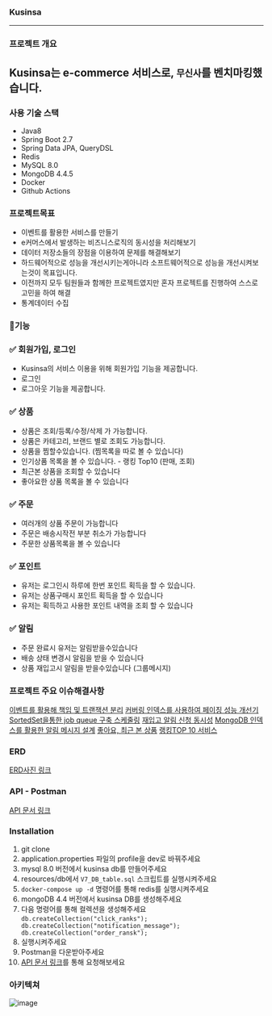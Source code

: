 ### Kusinsa
---
### 프로젝트 개요
Kusinsa는 e-commerce 서비스로, `무신사`를 벤치마킹했습니다.
---
### 사용 기술 스택
- Java8
- Spring Boot 2.7
- Spring Data JPA, QueryDSL
- Redis
- MySQL 8.0
- MongoDB 4.4.5
- Docker
- Github Actions


### 프로젝트목표
- 이벤트를 활용한 서비스를 만들기
- e커머스에서 발생하는 비즈니스로직의 동시성을 처리해보기
- 데이터 저장소들의 장점을 이용하여 문제를 해결해보기
- 하드웨어적으로 성능을 개선시키는게아니라 소프트웨어적으로 성능을 개선시켜보는것이 목표입니다.
- 이전까지 모두 팀원들과 함께한 프로젝트였지만 혼자 프로젝트를 진행하여 스스로 고민을 하여 해결
- 통계데이터 수집

### 🌈기능


### ✅ 회원가입, 로그인
- Kusinsa의 서비스 이용을 위해 회원가입 기능을 제공합니다.
- 로그인
- 로그아웃 기능을 제공합니다.

### ✅ 상품
- 상품은 조회/등록/수정/삭제 가 가능합니다.
- 상품은 카테고리, 브랜드 별로 조회도 가능합니다.
- 상품을 찜할수있습니다. (찜목록을 따로 볼 수 있습니다)
- 인기상품 목록을 볼 수 있습니다. - 랭킹 Top10 (판매, 조회)
- 최근본 상품을 조회할 수 있습니다
- 좋아요한 상품 목록을 볼 수 있습니다 

### ✅ 주문 
- 여러개의 상품 주문이 가능합니다
- 주문은 배송시작전 부분 취소가 가능합니다 
- 주문한 상품목록을 볼 수 있습니다

### ✅ 포인트
- 유저는 로그인시 하루에 한번 포인트 획득을 할 수 있습니다.
- 유저는 상품구매시 포인트 획득을 할 수 있습니다
- 유저는 획득하고 사용한 포인트 내역을 조회 할 수 있습니다

### ✅ 알림
- 주문 완료시 유저는 알림받을수있습니다
- 배송 상태 변경시 알림을 받을 수 있습니다
- 상품 재입고시 알림을 받을수있습니다 (그룹메시지)


### 프로젝트 주요 이슈해결사항
[이벤트를 활용해 책임 및 트랜잭션  분리](https://transparent-bugle-0d4.notion.site/888d0c0adfd94e01b4bb3e3df56f7466)
[커버링 인덱스를 사용하여 페이징 성능 개선기](https://transparent-bugle-0d4.notion.site/ebb08290afeb4efb8205e426b3a3758c)
[SortedSet을통한 job queue 구축 스케줄링](https://transparent-bugle-0d4.notion.site/SortedSet-job-queue-5446b0befa6e479d9e3c494038ea723d)
[재입고 알림 신청 동시성](https://transparent-bugle-0d4.notion.site/cc8078be34554524a9d656eac713d711)
[MongoDB 인덱스를 활용한 알림 메시지 설계](https://transparent-bugle-0d4.notion.site/MongoDB-7bb8938c1e5a4454b3034080ddd857b8)
[좋아요, 최근 본 상품](https://transparent-bugle-0d4.notion.site/0e8dfd0247d94b9baaee865df8e28699)
[랭킹TOP 10 서비스](https://transparent-bugle-0d4.notion.site/TOP-10-3df77822f56a4124aa52a2d36be9fe61)


### ERD
[ERD사진 링크](https://github.com/wangKurkus-develop/kusinsa/wiki/ERD)


### API - Postman
[API 문서 링크](https://documenter.getpostman.com/view/21534834/2s93CHtuM5#a4d7a6cc-2dd5-4e97-91ce-e0ccc33b229f)


### Installation
1. git clone
2. application.properties 파일의 profile을 dev로 바꿔주세요
3. mysql 8.0 버전에서 kusinsa db를 만들어주세요
3. resources/db에서 `V7_DB_table.sql` 스크립트를 실행시켜주세요
4. `docker-compose up -d` 명령어를 통해 redis를 실행시켜주세요
5. mongoDB 4.4 버전에서 kusinsa DB를 생성해주세요
6. 다음 명령어를 통해 컬렉션을 생성해주세요 `db.createCollection("click_ranks"); db.createCollection("notification_message"); db.createCollection("order_ransk");`
7. 실행시켜주세요
8. Postman을 다운받아주세요
9. [API 문서 링크](https://documenter.getpostman.com/view/21534834/2s93CHtuM5#a4d7a6cc-2dd5-4e97-91ce-e0ccc33b229f)를 통해 요청해보세요


### 아키텍쳐
![image](https://user-images.githubusercontent.com/79621675/221783055-f7543182-869f-4fbe-b663-5f6a0fb0e8ff.png)


